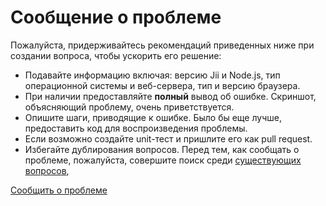 # Сообщение о проблеме

Пожалуйста, придерживайтесь рекомендаций приведенных ниже при создании вопроса, чтобы ускорить его решение:

* Подавайте информацию включая: версию Jii и Node.js, тип операционной системы и веб-сервера, тип и версию браузера.
* При наличии предоставляйте **полный** вывод об ошибке. Скриншот, объясняющий проблему, очень приветствуется.
* Опишите шаги, приводящие к ошибке. Было бы еще лучше, предоставить код для воспроизведения проблемы.
* Если возможно создайте unit-тест и пришлите его как pull request.
* Избегайте дублирования вопросов. Перед тем, как сообщать о проблеме, пожалуйста, совершите поиск среди [существующих вопросов](https://github.com/jiisoft/jii/issues),

[Сообщить о проблеме](https://github.com/jiisoft/jii/issues/new)